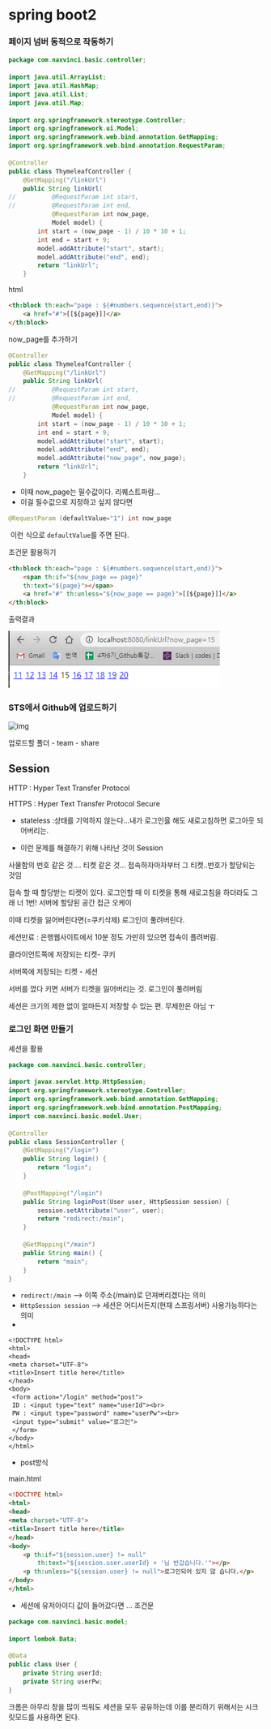 # spring boot2



### 페이지 넘버 동적으로 작동하기

```java
package com.naxvinci.basic.controller;

import java.util.ArrayList;
import java.util.HashMap;
import java.util.List;
import java.util.Map;

import org.springframework.stereotype.Controller;
import org.springframework.ui.Model;
import org.springframework.web.bind.annotation.GetMapping;
import org.springframework.web.bind.annotation.RequestParam;

@Controller
public class ThymeleafController {
	@GetMapping("/linkUrl")
	public String linkUrl(
//			@RequestParam int start,
//			@RequestParam int end,
			@RequestParam int now_page,
			Model model) {
		int start = (now_page - 1) / 10 * 10 + 1;
		int end = start + 9;
		model.addAttribute("start", start);
		model.addAttribute("end", end);
		return "linkUrl";
	}
```

html

```html
<th:block th:each="page : ${#numbers.sequence(start,end)}">
	<a href="#">[[${page}]]</a>
</th:block>
```



now_page를 추가하기

```java
@Controller
public class ThymeleafController {
	@GetMapping("/linkUrl")
	public String linkUrl(
//			@RequestParam int start,
//			@RequestParam int end,
			@RequestParam int now_page,
			Model model) {
		int start = (now_page - 1) / 10 * 10 + 1;
		int end = start + 9;
		model.addAttribute("start", start);
		model.addAttribute("end", end);
		model.addAttribute("now_page", now_page);
		return "linkUrl";
	}
```

- 이때 now_page는 필수값이다. 리퀘스트파람...
- 이걸 필수값으로 지정하고 싶지 않다면

```java
@RequestParam (defaultValue="1") int now_page
```

​		이런 식으로 `defaultValue`를 주면 된다. 



조건문 활용하기

```html
<th:block th:each="page : ${#numbers.sequence(start,end)}">
	<span th:if="${now_page == page}"
	th:text="${page}"></span>
	<a href="#" th:unless="${now_page == page}">[[${page}]]</a>
</th:block>
```



출력결과

![image-20191224110843858](02springboot.assets/image-20191224110843858.png)



### STS에서 Github에 업로드하기

![img](http://ggoreb.com/m/spring_boot/git%EC%82%AC%EC%9A%A9.png)

업로드할 폴더 - team - share



## Session



HTTP : Hyper Text Transfer Protocol 

HTTPS : Hyper Text Transfer Protocol Secure

- stateless  :상태를 기억하지 않는다...내가 로그인읋 해도 새로고침하면 로그아웃 되어버리는. 

- 이런 문제를 해결하기 위해 나타난 것이 Session



사물함의 번호 같은 것.... 티켓 같은 것... 접속하자마자부터 그 티켓..번호가 할당되는 것임

접속 할 때 할당받는 티켓이 있다. 로그인할 때 이 티켓을 통해 새로고침을 하더라도 그래 너 1번! 서버에 할당된 공간 접근 오케이

이때 티켓을 잃어버린다면(=쿠키삭제) 로그인이 풀려버린다. 

세션만료 : 은행웹사이트에서 10분 정도 가만히 있으면 접속이 플려버림. 

클라이언트쪽에 저장되는 티켓- 쿠키

서버쪽에 저장되는 티켓 - 세션

서버를 껐다 키면 서버가 티켓을 잃어버리는 것. 로그인이 풀려버림

세션은 크기의 제한 없이 얼마든지 저장할 수 있는 편. 무제한은 아님 ㅜ 



### 로그인 화면 만들기

세션을 활용



```java
package com.naxvinci.basic.controller;

import javax.servlet.http.HttpSession;
import org.springframework.stereotype.Controller;
import org.springframework.web.bind.annotation.GetMapping;
import org.springframework.web.bind.annotation.PostMapping;
import com.naxvinci.basic.model.User;

@Controller
public class SessionController {
	@GetMapping("/login")
	public String login() {
		return "login";
	}

	@PostMapping("/login")
	public String loginPost(User user, HttpSession session) {
		session.setAttribute("user", user);
		return "redirect:/main";
	}

	@GetMapping("/main")
	public String main() {
		return "main";
	}
}
```

- `redirect:/main`   --> 이쪽 주소(/main)로 던져버리겠다는 의미
- `HttpSession session` --> 세션은 어디서든지(현재 스프링서버) 사용가능하다는 의미
- 

```
<!DOCTYPE html>
<html>
<head>
<meta charset="UTF-8">
<title>Insert title here</title>
</head>
<body>
 <form action="/login" method="post">
 ID : <input type="text" name="userId"><br>
 PW : <input type="password" name="userPw"><br>
 <input type="submit" value="로그인">
 </form>
</body>
</html>
```

- post방식

main.html

```html
<!DOCTYPE html>
<html>
<head>
<meta charset="UTF-8">
<title>Insert title here</title>
</head>
<body>
	<p th:if="${session.user} != null"
		th:text="${session.user.userId} + '님 반갑습니다.'"></p>
	<p th:unless="${session.user} != null">로그인되어 있지 않 습니다.</p>
</body>
</html>
```

- 세션에 유저아이디 값이 들어갔다면 ... 조건문



```java
package com.naxvinci.basic.model;

import lombok.Data;

@Data
public class User {
	private String userId;
	private String userPw;
}
```



크롬은 아무리 창을 많이 띄워도 세션을 모두 공유하는데 이를 분리하기 위해서는 시크릿모드를 사용하면 된다.

